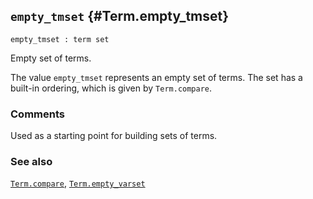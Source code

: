 ## `empty_tmset` {#Term.empty_tmset}


```
empty_tmset : term set
```



Empty set of terms.


The value `empty_tmset` represents an empty set of terms. The set has
a built-in ordering, which is given by `Term.compare`.

### Comments

Used as a starting point for building sets of terms.

### See also

[`Term.compare`](#Term.compare), [`Term.empty_varset`](#Term.empty_varset)

